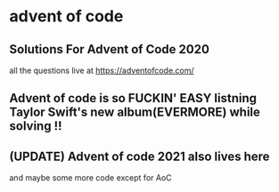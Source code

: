 # advent of code
## Solutions For Advent of Code 2020
all the questions live at https://adventofcode.com/

Advent of code is so FUCKIN' EASY listning Taylor Swift's new album(EVERMORE) while solving !!
---

## (UPDATE) Advent of code 2021 also lives here 


and maybe some more code except for AoC
